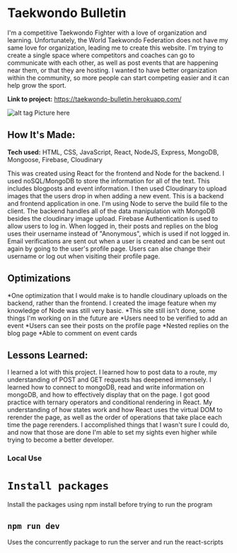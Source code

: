 # Taekwondo Bulletin
I'm a competitive Taekwondo Fighter with a love of organization and learning. Unfortunately, the World Taekwondo Federation does not have my same love for organization, leading me to create this website. I'm trying to create a single space where competitors and coaches can go to communicate with each other, as well as post events that are happening near them, or that they are hosting. I wanted to have better organization within the community, so more people can start competing easier and it can help grow the sport.

**Link to project:** https://taekwondo-bulletin.herokuapp.com/

![alt tag](http://placecorgi.com/1200/650) Picture here

## How It's Made:

**Tech used:** HTML, CSS, JavaScript, React, NodeJS, Express, MongoDB, Mongoose, Firebase, Cloudinary

This was created using React for the frontend and Node for the backend. I used noSQL/MongoDB to store the information for all of the text. This includes blogposts and event information. I then used Cloudinary to upload images that the users drop in when adding a new event. This is a backend and frontend application in one. I'm using Node to serve the build file to the client. The backend handles all of the data manipulation with MongoDB besides the cloudinary image upload. Firebase Authentication is used to allow users to log in. When logged in, their posts and replies on the blog uses their username instead of "Anonymous", which is used if not logged in. Email verifications are sent out when a user is created and can be sent out again by going to the user's profile page. Users can alse change their username or log out when visiting their profile page.

## Optimizations

*One optimization that I would make is to handle cloudinary uploads on the backend, rather than the frontend. I created the image feature when my knowledge of Node was still very basic.
*This site still isn't done, some things I'm working on in the future are
  *Users need to be verified to add an event
  *Users can see their posts on the profile page
  *Nested replies on the blog page
  *Able to comment on event cards
  
## Lessons Learned:

I learned a lot with this project. I learned how to post data to a route, my understanding of POST and GET requests has deepened immensely. I learned how to connect to mongoDB, read and write information on mongoDB, and how to effectively display that on the page. I got good practice with ternary operators and conditional rendering in React. My understanding of how states work and how React uses the virtual DOM to rerender the page, as well as the order of operations that take place each time the page rerenders. I accomplished things that I wasn't sure I could do, and now that those are done I'm able to set my sights even higher while trying to become a better developer.

### Local Use

# `Install packages`
Install the packages using npm install before trying to run the program

## `npm run dev`
Uses the concurrently package to run the server and run the react-scripts


